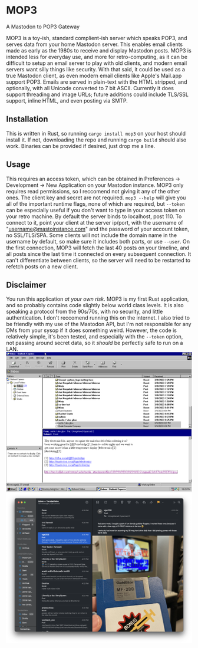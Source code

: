 # MOP3
A Mastodon to POP3 Gateway

MOP3 is a toy-ish, standard complient-ish server which speaks POP3, and serves data from your home Mastodon server. This enables email clients made as early as the 1980s to receive and display Mastodon posts. MOP3 is intended less for everyday use, and more for retro-computing, as it can be difficult to setup an email server to play with old clients, and modern email servers want silly things like security. With that said, it could be used as a true Mastodon client, as even modern email clients like Apple's Mail.app support POP3. Emails are served in plain-text with the HTML stripped, and optionally, with all Unicode converted to 7 bit ASCII. Currently it does support threading and image URLs; future additions could include TLS/SSL support, inline HTML, and even posting via SMTP.

## Installation
This is written in Rust, so running `cargo install mop3` on your host should install it. If not, downloading the repo and running `cargo build` should also work. Binaries can be provided if desired, just drop me a line.

## Usage
This requires an access token, which can be obtained in Preferences -> Development -> New Application on your Mastodon instance. MOP3 only requires read permissions, so I reccomend not giving it any of the other ones. The client key and secret are not required.
`mop3 --help` will give you all of the important runtime flags, none of which are required, but `--token` can be especially useful if you don't want to type in your access token on your retro machine. By default the server binds to localhost, post 110.
To connect to it, point your client at the server ip/port, with the username of "username@mastoinstance.com" and the password of your account token, no SSL/TLS/SPA. Some clients will not include the domain name in the username by default, so make sure it includes both parts, or use `--user`.
On the first connection, MOP3 will fetch the last 40 posts on your timeline, and all posts since the last time it connected on every subsequent connection. It can't differentiate between clients, so the server will need to be restarted to refetch posts on a new client.

## Disclaimer
You run this application _at your own risk_. MOP3 is my first Rust application, and so probably contains code slightly below world class levels. It is also speaking a protocol from the 90s/70s, with no security, and little authentication. I don't reccomend running this on the internet. I also tried to be friendly with my use of the Mastodon API, but I'm not responsible for any DMs from your sysop if it does something weird. However, the code is relatively simple, it's been tested, and especially with the `--token` option, not passing around secret data, so it _should_ be perfectly safe to run on a LAN.
![Outlook Express displaying Mastodon posts](/screenshots/mop3-win.png?raw=true "MOP3 on Outlook Express")
![Mail.app displaying Mastodon posts](/screenshots/mop3-mac.png?raw=true "MOP3 on MacOS Monterey Mail")
